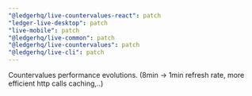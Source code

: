 ```yaml
---
"@ledgerhq/live-countervalues-react": patch
"ledger-live-desktop": patch
"live-mobile": patch
"@ledgerhq/live-common": patch
"@ledgerhq/live-countervalues": patch
"@ledgerhq/live-cli": patch
---
```


Countervalues performance evolutions. (8min -> 1min refresh rate, more efficient http calls caching,..)
